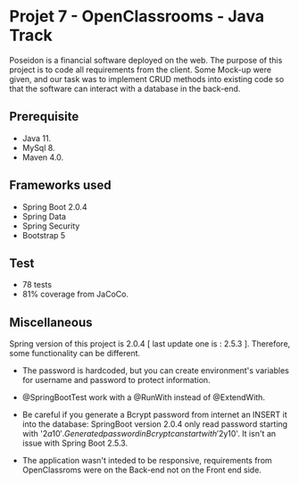 # Projet 7 - OpenClassrooms - Java Track

Poseidon is a financial software deployed on the web. The purpose of this project is to code all requirements from the client. Some Mock-up were given, and our task was to implement CRUD methods into existing code so that the software can interact with a database in the back-end.

## Prerequisite

* Java 11.
* MySql 8.
* Maven 4.0.



## Frameworks used
* Spring Boot 2.0.4
* Spring Data
* Spring Security
* Bootstrap 5

## Test
* 78 tests
* 81% coverage from JaCoCo. 

## Miscellaneous

Spring version of this project is 2.0.4 [ last update one is : 2.5.3 ]. Therefore, some functionality can be different.

* The password is hardcoded, but you can create environment's variables for username and password to protect information.

* @SpringBootTest work with a @RunWith instead of @ExtendWith.

* Be careful if you generate a Bcrypt password from internet an INSERT it into the database: SpringBoot version 2.0.4 only read password starting with '$2a$10$'. Generated password in Bcrypt can start with '$2y$10$'. It isn't an issue with Spring Boot 2.5.3.

* The application wasn't inteded to be responsive, requirements from OpenClassroms were on the Back-end not on the Front end side. 

